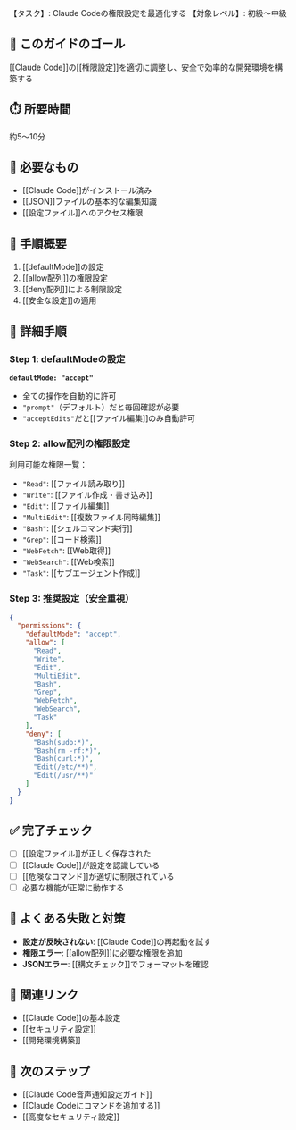 【タスク】: Claude Codeの権限設定を最適化する
【対象レベル】: 初級〜中級

## 🎯 このガイドのゴール
[[Claude Code]]の[[権限設定]]を適切に調整し、安全で効率的な開発環境を構築する

## ⏱️ 所要時間
約5〜10分

## 🧰 必要なもの
- [[Claude Code]]がインストール済み
- [[JSON]]ファイルの基本的な編集知識
- [[設定ファイル]]へのアクセス権限

## 📝 手順概要
1. [[defaultMode]]の設定
2. [[allow配列]]の権限設定
3. [[deny配列]]による制限設定
4. [[安全な設定]]の適用

## 🔧 詳細手順

### Step 1: defaultModeの設定

**`defaultMode: "accept"`**
- 全ての操作を自動的に許可
- `"prompt"`（デフォルト）だと毎回確認が必要
- `"acceptEdits"`だと[[ファイル編集]]のみ自動許可

### Step 2: allow配列の権限設定

利用可能な権限一覧：
- `"Read"`: [[ファイル読み取り]]
- `"Write"`: [[ファイル作成・書き込み]]
- `"Edit"`: [[ファイル編集]]
- `"MultiEdit"`: [[複数ファイル同時編集]]
- `"Bash"`: [[シェルコマンド実行]]
- `"Grep"`: [[コード検索]]
- `"WebFetch"`: [[Web取得]]
- `"WebSearch"`: [[Web検索]]
- `"Task"`: [[サブエージェント作成]]

### Step 3: 推奨設定（安全重視）

```json
{
  "permissions": {
    "defaultMode": "accept",
    "allow": [
      "Read",
      "Write", 
      "Edit",
      "MultiEdit",
      "Bash",
      "Grep",
      "WebFetch",
      "WebSearch",
      "Task"
    ],
    "deny": [
      "Bash(sudo:*)",
      "Bash(rm -rf:*)",
      "Bash(curl:*)",
      "Edit(/etc/**)",
      "Edit(/usr/**)"
    ]
  }
}
```

## ✅ 完了チェック
- [ ] [[設定ファイル]]が正しく保存された
- [ ] [[Claude Code]]が設定を認識している
- [ ] [[危険なコマンド]]が適切に制限されている
- [ ] 必要な機能が正常に動作する

## 🚨 よくある失敗と対策
- **設定が反映されない**: [[Claude Code]]の再起動を試す
- **権限エラー**: [[allow配列]]に必要な権限を追加
- **JSONエラー**: [[構文チェック]]でフォーマットを確認

## 🔄 関連リンク
- [[Claude Code]]の基本設定
- [[セキュリティ設定]]
- [[開発環境構築]]

## 🚀 次のステップ
- [[Claude Code音声通知設定ガイド]]
- [[Claude Codeにコマンドを追加する]]
- [[高度なセキュリティ設定]]